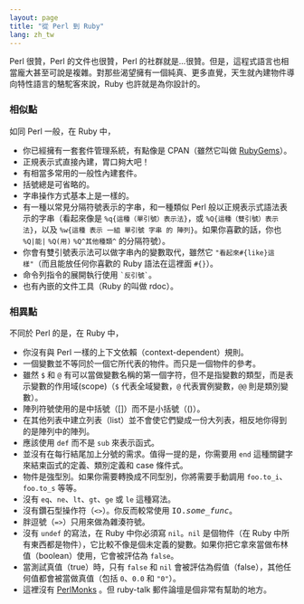 ```yaml
---
layout: page
title: "從 Perl 到 Ruby"
lang: zh_tw
---
```


Perl 很贊，Perl 的文件也很贊，Perl
的社群就是...很贊。但是，這程式語言也相當龐大甚至可說是複雜。對那些渴望擁有一個純真、更多直覺，天生就內建物件導向特性語言的駱駝客來說，Ruby
也許就是為你設計的。

### 相似點

如同 Perl 一般，在 Ruby 中，

* 你已經擁有一套套件管理系統，有點像是 CPAN（雖然它叫做 [RubyGems][1]）。
* 正規表示式直接內建，胃口夠大吧！
* 有相當多常用的一般性內建套件。
* 括號總是可省略的。
* 字串操作方式基本上是一樣的。
* 有一種以常見分隔符號表示的字串，和一種類似 Perl 般以正規表示式語法表示的字串（看起來像是 `%q{這種（單引號）表示法}`，或
  `%Q{這種（雙引號）表示法}`，以及 `%w{這種 表示 一組 單引號 字串 的 陣列}`。如果你喜歡的話，你也 `%Q|能|`
  `%Q(用)` `%Q^其他種類^` 的分隔符號）。
* 你會有雙引號表示法可以做字串內的變數取代，雖然它 `"看起來#{like}這樣"`（而且能放任何你喜歡的 Ruby 語法在這裡面
  `#{}`）。
* 命令列指令的展開執行使用 `` `反引號` ``。
* 也有內嵌的文件工具（Ruby 的叫做 rdoc）。

### 相異點

不同於 Perl 的是，在 Ruby 中，

* 你沒有與 Perl 一樣的上下文依賴（context-dependent）規則。
* 一個變數並不等同於一個它所代表的物件。而只是一個物件的參考。
* 雖然 `$` 和 `@` 有可以當做變數名稱的第一個字符，但不是指變數的類型，而是表示變數的作用域(scope)（`$`
  代表全域變數，`@` 代表實例變數，`@@` 則是類別變數）。
* 陣列符號使用的是中括號（\[\]）而不是小括號（()）。
* 在其他列表中建立列表（list）並不會使它們變成一份大列表，相反地你得到的是陣列中的陣列。
* 應該使用 `def` 而不是 `sub` 來表示函式。
* 並沒有在每行結尾加上分號的需求。值得一提的是，你需要用 `end` 這種關鍵字來結束函式的定義、類別定義和 case 條件式。
* 物件是強型別。如果你需要轉換成不同型別，你將需要手動調用 `foo.to_i`、`foo.to_s` 等等。
* 沒有 `eq`、`ne`、`lt`、`gt`、`ge` 或 `le` 這種寫法。
* 沒有鑽石型操作符（`<>`）。你反而較常使用 <tt>IO.*some\_func*</tt>。
* 胖逗號（`=>`）只用來做為雜湊符號。
* 沒有 `undef` 的寫法，在 Ruby 中你必須寫 `nil`。`nil` 是個物件（在 Ruby
  中所有東西都是物件），它比較不像是個未定義的變數。如果你把它拿來當做布林值（boolean）使用，它會被評估為 `false`。
* 當測試真值（true）時，只有 `false` 和 `nil` 會被評估為假值（false），其他任何值都會被當做真值（包括
  `0`、`0.0` 和 `"0"`）。
* 這裡沒有 [PerlMonks][2] 。但 ruby-talk 郵件論壇是個非常有幫助的地方。



[1]: http://docs.rubygems.org/
[2]: http://www.perlmonks.org/
